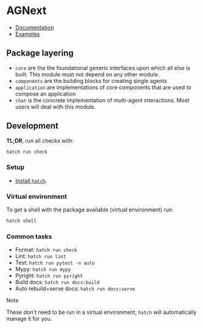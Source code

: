 # AGNext

- [Documentation](http://microsoft.github.io/agnext)
- [Examples](https://github.com/microsoft/agnext/tree/main/python/examples)


## Package layering

- `core` are the the foundational generic interfaces upon which all else is built. This module must not depend on any other module.
- `components` are the building blocks for creating single agents
- `application` are implementations of core components that are used to compose an application
- `chat` is the concrete implementation of multi-agent interactions. Most users will deal with this module.


## Development

**TL;DR**, run all checks with:

```sh
hatch run check
```

### Setup

- [Install `hatch`](https://hatch.pypa.io/1.12/install/).

### Virtual environment

To get a shell with the package available (virtual environment) run:
```sh
hatch shell
```

### Common tasks

- Format: `hatch run check`
- Lint: `hatch run lint`
- Test: `hatch run pytest -n auto`
- Mypy: `hatch run mypy`
- Pyright: `hatch run pyright`
- Build docs: `hatch run docs:build`
- Auto rebuild+serve docs: `hatch run docs:serve`

> [!NOTE]
> These don't need to be run in a virtual environment, `hatch` will automatically manage it for you.
